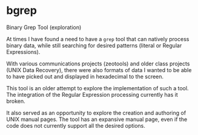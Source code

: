# bgrep
Binary Grep Tool (exploration)

At times  I have found  a need  to have a  `grep` tool that  can natively
process binary data, while still  searching for desired patterns (literal
or Regular Expressions).

With various communications projects  (zeotools) and older class projects
(UNIX Data Recovery), there were also formats of data I wanted to be able
to have picked out and displayed in hexadecimal to the screen.

This tool  is an older  attempt to explore  the implementation of  such a
tool. The integration of the  Regular Expression processing currently has
it broken.

It also served as an opportunity to explore the creation and authoring of
UNIX manual  pages. The tool  has an expansive  manual page, even  if the
code does not currently support all the desired options.
